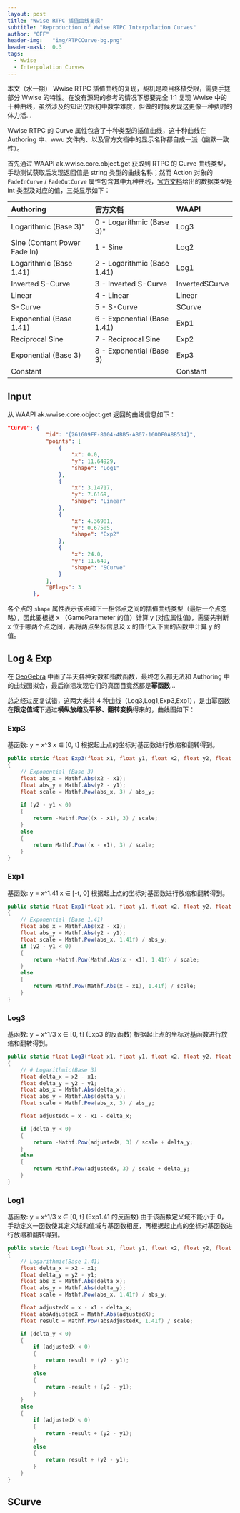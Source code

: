 ```yaml
---
layout: post
title: "Wwise RTPC 插值曲线复现"
subtitle: "Reproduction of Wwise RTPC Interpolation Curves"
author: "OFF"
header-img:   "img/RTPCCurve-bg.png"
header-mask:  0.3
tags:
  - Wwise
  - Interpolation Curves
---
```


本文（水一期） Wwise RTPC 插值曲线的复现，契机是项目移植受限，需要手搓部分 Wwise 的特性。在没有源码的参考的情况下想要完全 1:1 复现 Wwise 中的十种曲线，虽然涉及的知识仅限初中数学难度，但做的时候发现这更像一种费时的体力活...


Wwise RTPC 的 Curve 属性包含了十种类型的插值曲线，这十种曲线在 Authoring 中、wwu 文件内、以及官方文档中的显示名称都自成一派（幽默一致性）。

首先通过 WAAPI ak.wwise.core.object.get 获取到 RTPC 的 Curve 曲线类型，手动测试获取后发现返回值是 string 类型的曲线名称；然而 Action 对象的 `FadeInCurve` / `FadeOutCurve` 属性包含其中九种曲线，[官方文档](https://www.audiokinetic.com/en/library/edge/?source=SDK&id=wwiseobject_action.html)给出的数据类型是 int 类型及对应的值，三类显示如下：


| 	Authoring   | 官方文档 | WAAPI   |
|:--------|:-------|:--------|
| Logarithmic (Base 3)" | 0 - Logarithmic (Base 3)" | Log3 |
| Sine (Contant Power Fade In) | 1 - Sine | Log2 |
| Logarithmic (Base 1.41) | 2 - Logarithmic (Base 1.41) | Log1 |
| Inverted S-Curve | 3 - Inverted S-Curve | InvertedSCurve |
| Linear | 4 - Linear | Linear |
| S-Curve | 5 - S-Curve | SCurve |
| Exponential (Base 1.41) | 6 - Exponential (Base 1.41) | Exp1 |
| Reciprocal Sine | 7 - Reciprocal Sine | Exp2 |
| Exponential (Base 3) | 8 - Exponential (Base 3) | Exp3 |
| Constant |  | Constant |


## Input
从 WAAPI ak.wwise.core.object.get 返回的曲线信息如下：
```JSON
"Curve": {
	        "id": "{261609FF-8104-4BB5-AB07-160DF0A8B534}",
	        "points": [
	            {
	                "x": 0.0,
	                "y": 11.64929,
	                "shape": "Log1"
	            },
	            {
	                "x": 3.14717,
	                "y": 7.6169,
	                "shape": "Linear"
	            },
	            {
	                "x": 4.36981,
	                "y": 0.67505,
	                "shape": "Exp2"
	            },
	            {
	                "x": 24.0,
	                "y": 11.649,
	                "shape": "SCurve"
	            }
	        ],
	        "@Flags": 3
	    },
```
各个点的 `shape` 属性表示该点和下一相邻点之间的插值曲线类型（最后一个点忽略），因此要根据 x （GameParameter 的值）计算 y (对应属性值)，需要先判断 x 位于哪两个点之间，再将两点坐标信息及 x 的值代入下面的函数中计算 y 的值。


## Log & Exp
在 [GeoGebra](https://www.geogebra.org/graphing) 中画了半天各种对数和指数函数，最终怎么都无法和 Authoring 中的曲线图拟合，最后崩溃发现它们的真面目竟然都是**幂函数**...

总之经过反复试错，这两大类共 4 种曲线（Log3,Log1,Exp3,Exp1），是由幂函数在**限定值域**下通过**横纵放缩**及**平移、翻转变换**得来的，曲线图如下：


### Exp3
基函数: y = x^3 x ∈ [0, t]
根据起止点的坐标对基函数进行放缩和翻转得到。
```csharp
public static float Exp3(float x1, float y1, float x2, float y2, float x)
{
    // Exponential (Base 3)
    float abs_x = Mathf.Abs(x2 - x1);
    float abs_y = Mathf.Abs(y2 - y1);
    float scale = Mathf.Pow(abs_x, 3) / abs_y;
    
    if (y2 - y1 < 0)
    {
        return -Mathf.Pow((x - x1), 3) / scale;
    }
    else
    {
        return Mathf.Pow((x - x1), 3) / scale;
    }
}
```
### Exp1
基函数: y = x^1.41 x ∈ [-t, 0]
根据起止点的坐标对基函数进行放缩和翻转得到。
```csharp
public static float Exp1(float x1, float y1, float x2, float y2, float x)
{
    // Exponential (Base 1.41)
    float abs_x = Mathf.Abs(x2 - x1);
    float abs_y = Mathf.Abs(y2 - y1);
    float scale = Mathf.Pow(abs_x, 1.41f) / abs_y;
    if (y2 - y1 < 0)
    {
        return -Mathf.Pow(Mathf.Abs(x - x1), 1.41f) / scale;
    }
    else
    {
        return Mathf.Pow(Mathf.Abs(x - x1), 1.41f) / scale;
    }
}
```
### Log3
基函数: y = x^1/3 x ∈ [0, t] (Exp3 的反函数)
根据起止点的坐标对基函数进行放缩和翻转得到。
```csharp
public static float Log3(float x1, float y1, float x2, float y2, float x)
{
    // # Logarithmic(Base 3)
    float delta_x = x2 - x1;
    float delta_y = y2 - y1;
    float abs_x = Mathf.Abs(delta_x);
    float abs_y = Mathf.Abs(delta_y);
    float scale = Mathf.Pow(abs_x, 3) / abs_y; 

    float adjustedX = x - x1 - delta_x;

    if (delta_y < 0)
    {
        return -Mathf.Pow(adjustedX, 3) / scale + delta_y;
    }
    else
    {
        return Mathf.Pow(adjustedX, 3) / scale + delta_y;
    }
}
```
### Log1
基函数: y = x^1/3 x ∈ [0, t] (Exp1.41 的反函数)
由于该函数定义域不能小于 0，手动定义一函数使其定义域和值域与基函数相反，再根据起止点的坐标对基函数进行放缩和翻转得到。
```csharp
public static float Log1(float x1, float y1, float x2, float y2, float x)
{
    // Logarithmic(Base 1.41)
    float delta_x = x2 - x1;
    float delta_y = y2 - y1;
    float abs_x = Mathf.Abs(delta_x);
    float abs_y = Mathf.Abs(delta_y);
    float scale = Mathf.Pow(abs_x, 1.41f) / abs_y;

    float adjustedX = x - x1 - delta_x;
    float absAdjustedX = Mathf.Abs(adjustedX);
    float result = Mathf.Pow(absAdjustedX, 1.41f) / scale;

    if (delta_y < 0)
    {
        if (adjustedX < 0)
        {
            return result + (y2 - y1);
        }
        else
        {
            return -result + (y2 - y1);
        }
    }
    else
    {
        if (adjustedX < 0)
        {
            return -result + (y2 - y1);
        }
        else
        {
            return result + (y2 - y1);
        }
    }
}
```

## SCurve
